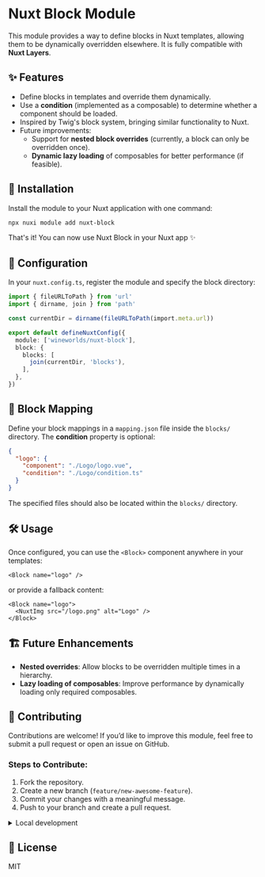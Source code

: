 # Nuxt Block Module

This module provides a way to define blocks in Nuxt templates, allowing them to be dynamically overridden elsewhere. It is fully compatible with **Nuxt Layers**.

## ✨ Features

- Define blocks in templates and override them dynamically.
- Use a **condition** (implemented as a composable) to determine whether a component should be loaded.
- Inspired by Twig's block system, bringing similar functionality to Nuxt.
- Future improvements:
  - Support for **nested block overrides** (currently, a block can only be overridden once).
  - **Dynamic lazy loading** of composables for better performance (if feasible).

## 🚀 Installation

Install the module to your Nuxt application with one command:

```sh
npx nuxi module add nuxt-block
```

That's it! You can now use Nuxt Block in your Nuxt app ✨

## 🔧 Configuration

In your `nuxt.config.ts`, register the module and specify the block directory:

```ts
import { fileURLToPath } from 'url'
import { dirname, join } from 'path'

const currentDir = dirname(fileURLToPath(import.meta.url))

export default defineNuxtConfig({
  module: ['wineworlds/nuxt-block'],
  block: {
    blocks: [
      join(currentDir, 'blocks'),
    ],
  },
})
```

## 📂 Block Mapping

Define your block mappings in a `mapping.json` file inside the `blocks/` directory. The **condition** property is optional:

```json
{
  "logo": {
    "component": "./Logo/logo.vue",
    "condition": "./Logo/condition.ts"
  }
}
```

The specified files should also be located within the `blocks/` directory.

## 🛠 Usage

Once configured, you can use the `<Block>` component anywhere in your templates:

```vue
<Block name="logo" />
```

or provide a fallback content:

```vue
<Block name="logo">
  <NuxtImg src="/logo.png" alt="Logo" />
</Block>
```

## 🏗 Future Enhancements

- **Nested overrides**: Allow blocks to be overridden multiple times in a hierarchy.
- **Lazy loading of composables**: Improve performance by dynamically loading only required composables.

## 🤝 Contributing

Contributions are welcome! If you’d like to improve this module, feel free to submit a pull request or open an issue on GitHub.

### Steps to Contribute:
1. Fork the repository.
2. Create a new branch (`feature/new-awesome-feature`).
3. Commit your changes with a meaningful message.
4. Push to your branch and create a pull request.

<details>
  <summary>Local development</summary>
  
  ```bash
  # Install dependencies
  pnpm install
  
  # Generate type stubs
  pnpm dev:prepare
  
  # Develop with the playground
  pnpm dev
  
  # Build the playground
  pnpm dev:build
  
  # Run ESLint
  pnpm lint
  
  # Run Vitest
  pnpm test
  pnpm test:watch
  
  # Release new version
  pnpm release
  ```

</details>

## 📜 License

MIT

